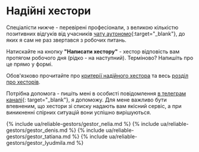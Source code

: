 # Надійні хестори

Спеціалісти нижче - перевірені професіонали, з великою кількістю позитивних відгуків від учасників
[чату аутономо](https://bit.ly/it-autonomos-es){:target="_blank"}, до яких я сам не раз звертався з робочих питань.

Натискайте на кнопку **"Написати хестору"** - хестор відповість вам протягом робочого дня (рідко - на наступний). Терміново?
Напишіть про це прямо у формі.

Обов'язково прочитайте про [критерії надійного хестора](#критерії-надійного-хестора) та
весь [розділ про хесторів](#хестор-1).

Потрібна допомога - пишіть мені в особисті повідомлення [в телеграм каналі](https://bit.ly/autonomo-and-sl-channel){:
target="_blank"}, я допоможу. Для мене важливо бути впевненим, що хестори зі списку надають вам якісний
сервіс, а при виникненні спірних ситуацій вони успішно вирішуються.

{% include ua/reliable-gestors/gestor_nelia.md %}
{% include ua/reliable-gestors/gestor_denis.md %}
{% include ua/reliable-gestors/gestor_tatiana.md %}
{% include ua/reliable-gestors/gestor_lyudmila.md %}
